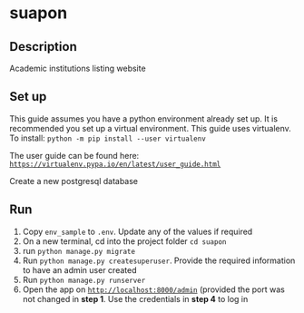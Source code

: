 # suapon


## Description
Academic institutions listing website


## Set up
This guide assumes you have a python environment already set up.
It is recommended you set up a virtual environment.
This guide uses virtualenv. To install: `python -m pip install --user virtualenv`

The user guide can be found here: [`https://virtualenv.pypa.io/en/latest/user_guide.html`]()

Create a new postgresql database

## Run

1. Copy `env_sample` to `.env`. Update any of the values if required
2. On a new terminal, cd into the project folder `cd suapon`
3. run `python manage.py migrate`
4. Run `python manage.py createsuperuser`. Provide the required information to have an admin user created
5. Run `python manage.py runserver`
6. Open the app on [`http://localhost:8000/admin`]() (provided the port was not changed in **step 1**. Use the credentials in **step 4** to log in

